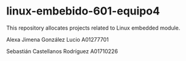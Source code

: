 # linux-embebido-601-equipo4
This repository allocates projects related to Linux embedded module.

Alexa Jimena González Lucio A01277701

Sebastián Castellanos Rodríguez A01710226
